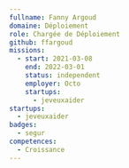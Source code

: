 ```yaml
---
fullname: Fanny Argoud
domaine: Déploiement
role: Chargée de Déploiement
github: ffargoud
missions:
  - start: 2021-03-08
    end: 2022-03-01
    status: independent
    employer: Octo
    startups:
      - jeveuxaider
startups:
  - jeveuxaider
badges:
  - segur
competences:
  - Croissance
---
```

